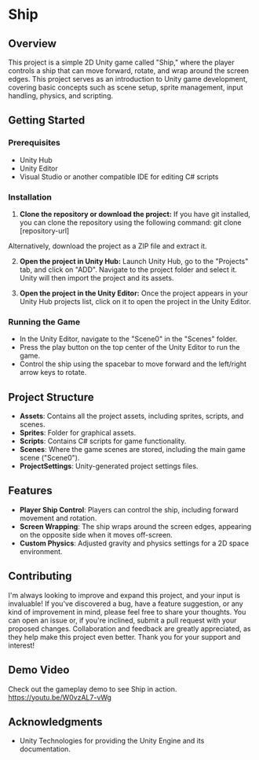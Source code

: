 # Ship

## Overview
This project is a simple 2D Unity game called "Ship," where the player controls a ship that can move forward, rotate, and wrap around the screen edges. This project serves as an introduction to Unity game development, covering basic concepts such as scene setup, sprite management, input handling, physics, and scripting.

## Getting Started

### Prerequisites
- Unity Hub
- Unity Editor
- Visual Studio or another compatible IDE for editing C# scripts

### Installation
1. **Clone the repository or download the project:** If you have git installed, you can clone the repository using the following command:
git clone [repository-url]

Alternatively, download the project as a ZIP file and extract it.

2. **Open the project in Unity Hub:** Launch Unity Hub, go to the "Projects" tab, and click on "ADD". Navigate to the project folder and select it. Unity will then import the project and its assets.

3. **Open the project in the Unity Editor:** Once the project appears in your Unity Hub projects list, click on it to open the project in the Unity Editor.

### Running the Game
- In the Unity Editor, navigate to the "Scene0" in the "Scenes" folder.
- Press the play button on the top center of the Unity Editor to run the game.
- Control the ship using the spacebar to move forward and the left/right arrow keys to rotate.

## Project Structure
- **Assets**: Contains all the project assets, including sprites, scripts, and scenes.
- **Sprites**: Folder for graphical assets.
- **Scripts**: Contains C# scripts for game functionality.
- **Scenes**: Where the game scenes are stored, including the main game scene ("Scene0").
- **ProjectSettings**: Unity-generated project settings files.

## Features
- **Player Ship Control**: Players can control the ship, including forward movement and rotation.
- **Screen Wrapping**: The ship wraps around the screen edges, appearing on the opposite side when it moves off-screen.
- **Custom Physics**: Adjusted gravity and physics settings for a 2D space environment.

## Contributing
I'm always looking to improve and expand this project, and your input is invaluable! If you've discovered a bug, have a feature suggestion, or any kind of improvement in mind, please feel free to share your thoughts. You can open an issue or, if you're inclined, submit a pull request with your proposed changes. Collaboration and feedback are greatly appreciated, as they help make this project even better. Thank you for your support and interest! 

## Demo Video
Check out the gameplay demo to see Ship in action. https://youtu.be/W0vzAL7-vWg

## Acknowledgments
- Unity Technologies for providing the Unity Engine and its documentation.


